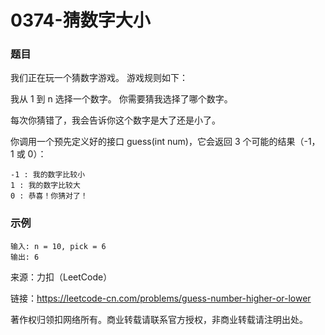 # 0374-猜数字大小

### 题目

我们正在玩一个猜数字游戏。 游戏规则如下：

我从 1 到 n 选择一个数字。 你需要猜我选择了哪个数字。

每次你猜错了，我会告诉你这个数字是大了还是小了。

你调用一个预先定义好的接口 guess(int num)，它会返回 3 个可能的结果（-1，1 或 0）：

    -1 : 我的数字比较小
    1 : 我的数字比较大
    0 : 恭喜！你猜对了！
### 示例

    输入: n = 10, pick = 6
    输出: 6

来源：力扣（LeetCode）

链接：https://leetcode-cn.com/problems/guess-number-higher-or-lower

著作权归领扣网络所有。商业转载请联系官方授权，非商业转载请注明出处。